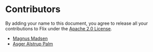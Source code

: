 # Contributors

By adding your name to this document, you agree to release all your contributions to Flix under the [Apache 2.0 License](LICENSE.md).

- [Magnus Madsen](https://github.com/magnus-madsen)
- [Asger Alstrup Palm](https://github.com/alstrup)


